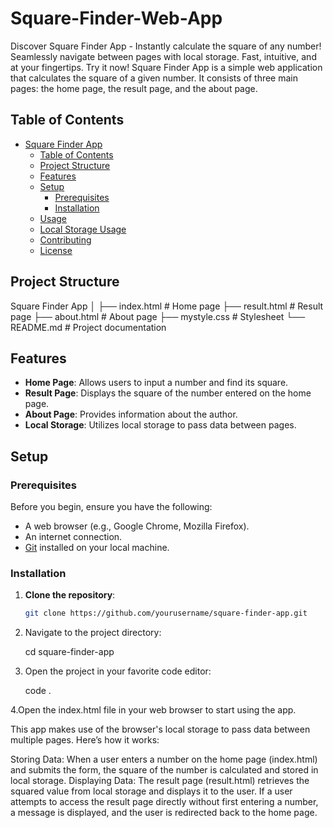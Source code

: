 # Square-Finder-Web-App
Discover Square Finder App - Instantly calculate the square of any number! Seamlessly navigate between pages with local storage. Fast, intuitive, and at your fingertips. Try it now!
Square Finder App is a simple web application that calculates the square of a given number. It consists of three main pages: the home page, the result page, and the about page.

## Table of Contents

- [Square Finder App](#square-finder-app)
  - [Table of Contents](#table-of-contents)
  - [Project Structure](#project-structure)
  - [Features](#features)
  - [Setup](#setup)
    - [Prerequisites](#prerequisites)
    - [Installation](#installation)
  - [Usage](#usage)
  - [Local Storage Usage](#local-storage-usage)
  - [Contributing](#contributing)
  - [License](#license)

## Project Structure

Square Finder App
│
├── index.html # Home page
├── result.html # Result page
├── about.html # About page
├── mystyle.css # Stylesheet
└── README.md # Project documentation


## Features

- **Home Page**: Allows users to input a number and find its square.
- **Result Page**: Displays the square of the number entered on the home page.
- **About Page**: Provides information about the author.
- **Local Storage**: Utilizes local storage to pass data between pages.

## Setup

### Prerequisites

Before you begin, ensure you have the following:

- A web browser (e.g., Google Chrome, Mozilla Firefox).
- An internet connection.
- [Git](https://git-scm.com/) installed on your local machine.

### Installation

1. **Clone the repository**:

   ```sh
   git clone https://github.com/yourusername/square-finder-app.git
   
2. Navigate to the project directory:

   cd square-finder-app

3. Open the project in your favorite code editor:

   code .

4.Open the index.html file in your web browser to start using the app.


This app makes use of the browser's local storage to pass data between multiple pages. Here’s how it works:

Storing Data: When a user enters a number on the home page (index.html) and submits the form, the square of the number is calculated and stored in local storage.
Displaying Data: The result page (result.html) retrieves the squared value from local storage and displays it to the user. If a user attempts to access the result page directly without first entering a number, a message is displayed, and the user is redirected back to the home page.

